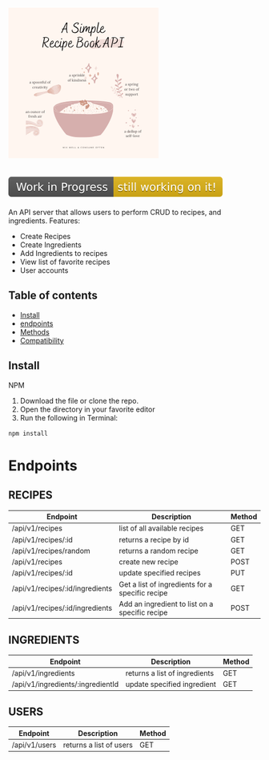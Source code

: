 # ![Recipe Book API](./public/recipe-logo.png)

## ![Work In Progress](./public/wipBadge.svg)

An API server that allows users to perform CRUD to recipes, and ingredients.
Features:

- Create Recipes
- Create Ingredients
- Add Ingredients to recipes
- View list of favorite recipes
- User accounts

## Table of contents

- [Install](#install)
- [endpoints](#endpoints)
- [Methods](#methods)
- [Compatibility](#compatibility)

## Install

NPM

1. Download the file or clone the repo.
2. Open the directory in your favorite editor
3. Run the following in Terminal:

```bash
npm install
```

# Endpoints

## RECIPES

| Endpoint                        | Description                                     | Method |
| ------------------------------- | ----------------------------------------------- | ------ |
| /api/v1/recipes                 | list of all available recipes                   | GET    |
| /api/v1/recipes/:id             | returns a recipe by id                          | GET    |
| /api/v1/recipes/random          | returns a random recipe                         | GET    |
| /api/v1/recipes                 | create new recipe                               | POST   |
| /api/v1/recipes/:id             | update specified recipes                        | PUT    |
| /api/v1/recipes/:id/ingredients | Get a list of ingredients for a specific recipe | GET    |
| /api/v1/recipes/:id/ingredients | Add an ingredient to list on a specific recipe  | POST   |

## INGREDIENTS

| Endpoint                          | Description                   | Method |
| --------------------------------- | ----------------------------- | ------ |
| /api/v1/ingredients               | returns a list of ingredients | GET    |
| /api/v1/ingredients/:ingredientId | update specified ingredient   | GET    |

## USERS

| Endpoint      | Description             | Method |
| ------------- | ----------------------- | ------ |
| /api/v1/users | returns a list of users | GET    |
